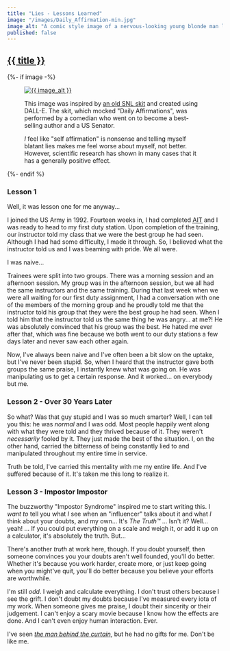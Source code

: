 ```yaml
---
title: "Lies - Lessons Learned"
image: "/images/Daily_Affirmation-min.jpg"
image_alt: "A comic style image of a nervous-looking young blonde man looking at himself in the mirror and reciting his mantra: &quot;I'm good enough, I'm smart enough, and doggone it, people like me!&quot;. The image was created by DALL-E. The misspellings of &quot;doggone it&quot; as &quot;dogdone mt&quot; is also by DALL-E."
published: false
---
```

<h2 class="post__title"><a href="{{ page.url }}">{{ title }}</a></h2>
{%- if image -%}
    <figure class="post__image">
        <a href="{{ page.url }}"
        ><img
            src="{{ image }}"
            alt="{{ image_alt }}"
            title="{{ image_alt }}"
        ></a>
        <figcaption>
            <p>
                This image was inspired by <a href="https://youtu.be/xNx_gU57gQ4?si=HgjnVIXUI9rOjuqX">an old SNL skit</a> and created using DALL-E. The skit, which mocked "Daily Affirmations", was performed by a comedian who went on to become a best-selling author and a US Senator.
            </p>
            <p>
                <em>I</em> feel like "self affirmation" is nonsense and telling myself blatant lies makes me feel worse about myself, not better. However, scientific research has shown in many cases that it has a generally positive effect.
            </p>
        </figcaption>
    </figure>
{%- endif %}

### Lesson 1

Well, it was lesson one for me anyway...

I joined the US Army in 1992. Fourteen weeks in, I had completed <abbr title="Advanced Individual Training">AIT</abbr> and I was ready to head to my first duty station. Upon completion of the training, our instructor told my class that we were the best group he had seen. Although I had had some difficulty, I made it through. So, I believed what the instructor told us and I was beaming with pride. We all were.

I was naive...

Trainees were split into two groups. There was a morning session and an afternoon session. My group was in the afternoon session, but we all had the same instructors and the same training. During that last week when we were all waiting for our first duty assignment, I had a conversation with one of the members of the morning group and he proudly told me that the instructor told his group that they were the best group he had seen. When I told him that the instructor told us the same thing he was angry... at me?! He was absolutely convinced that his group was the best. He hated me ever after that, which was fine because we both went to our duty stations a few days later and never saw each other again.

Now, I've always been naive and I've often been a bit slow on the uptake, but I've never been stupid. So, when I heard that the instructor gave both groups the same praise, I instantly knew what was going on. He was manipulating us to get a certain response. And it worked... on everybody but me.

### Lesson 2 - Over 30 Years Later

So what? Was that guy stupid and I was so much smarter? Well, I can tell you this: he was _normal_ and I was odd. Most people happily went along with what they were told and they thrived because of it. They weren't _necessarily_ fooled by it. They just made the best of the situation. I, on the other hand, carried the bitterness of being constantly lied to and manipulated throughout my entire time in service.

Truth be told, I've carried this mentality with me my entire life. And I've suffered because of it. It's taken me this long to realize it.

### Lesson 3 - Impostor Impostor

The buzzworthy "Impostor Syndrome" inspired me to start writing this. I _want to_ tell you what _I_ see when an "influencer" talks about it and what _I_ think about your doubts, and my own... It's _The Truth™_ ... Isn't it? Well... yeah! ... If you could put everything on a scale and weigh it, or add it up on a calculator, it's absolutely the truth. But...

There's another _truth_ at work here, though. If you doubt yourself, then someone convinces you your doubts aren't well founded, you'll do better. Whether it's because you work harder, create more, or just keep going when you might've quit, you'll do better because you believe your efforts are worthwhile.

I'm still _odd_. I weigh and calculate everything. I don't trust others because I see the grift. I don't doubt my doubts because I've measured every iota of my work. When someone gives me praise, I doubt their sincerity or their judgement. I can't enjoy a scary movie because I know how the effects are done. And I can't even enjoy human interaction. Ever.

I've seen _[the man behind the curtain](https://youtu.be/-RQxD4Ff7dY?si=mwkM1_PojL8iL0IX)_, but he had no gifts for me. Don't be like me.